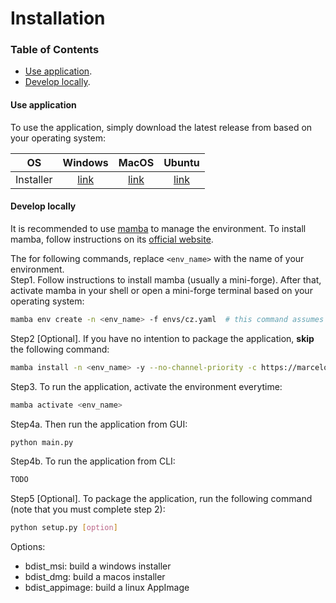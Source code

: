 # Installation

### Table of Contents

- [Use application](#use-application).
- [Develop locally](#develop-locally).

#### Use application

To use the application, simply download the latest release from based on your operating system:

|    OS     |                                          Windows                                          |                                        MacOS                                        |                                             Ubuntu                                              |
|:---------:|:-----------------------------------------------------------------------------------------:|:-----------------------------------------------------------------------------------:|:-----------------------------------------------------------------------------------------------:|
| Installer | [link](https://github.com/CanYing0913/CaImAn/blob/distribution/CalciumZero-0.1-win64.msi) | [link](https://github.com/CanYing0913/CaImAn/blob/distribution/CalciumZero-0.1.dmg) | [link](https://github.com/CanYing0913/CaImAn/blob/distribution/CalciumZero-0.1-x86_64.AppImage) |

#### Develop locally

It is recommended to use [mamba](https://mamba.readthedocs.io/en/latest/installation/mamba-installation.html) to manage the environment. To install mamba, follow instructions on its [official website](https://mamba.readthedocs.io/en/latest/installation/mamba-installation.html).

The for following commands, replace `<env_name>` with the name of your environment.  
Step1. Follow instructions to install mamba (usually a mini-forge). After that, activate mamba in your shell or open a mini-forge terminal based on your operating system:
```bash
mamba env create -n <env_name> -f envs/cz.yaml  # this command assumes you are in the root directory of the project
```
Step2 [Optional]. If you have no intention to package the application, **skip** the following command:
```bash
mamba install -n <env_name> -y --no-channel-priority -c https://marcelotduarte.github.io/packages/conda cx_Freeze
```
Step3. To run the application, activate the environment everytime:
```bash
mamba activate <env_name>
```
Step4a. Then run the application from GUI:
```bash
python main.py
```
Step4b. To run the application from CLI:
```bash
TODO
```
Step5 [Optional]. To package the application, run the following command (note that you must complete step 2):
```bash
python setup.py [option]
```
Options:
- bdist_msi: build a windows installer
- bdist_dmg: build a macos installer
- bdist_appimage: build a linux AppImage
